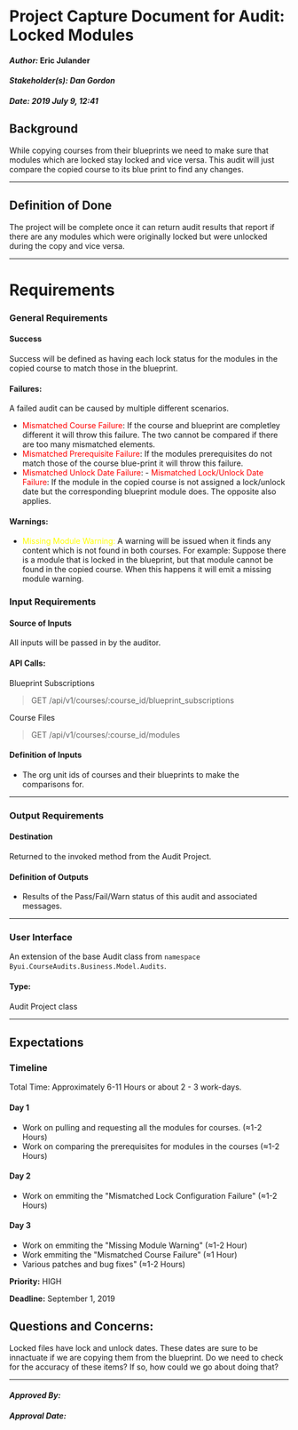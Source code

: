 # Project Capture Document for Audit: Locked Modules 
#### *Author:* Eric Julander
#### *Stakeholder(s): Dan Gordon*
#### *Date: 2019 July 9, 12:41*

## Background
While copying courses from their blueprints we need to make sure that modules which are locked stay locked and vice versa. This audit will just compare the copied course to its blue print to find any changes.

-----

## Definition of Done
The project will be complete once it can return audit results that report if there are any modules which were originally locked but were unlocked during the copy and vice versa.

-----

# Requirements

### General Requirements
#### Success
Success will be defined as having each lock status for the modules in the copied course to match those in the blueprint.
#### Failures:
A failed audit can be caused by multiple different scenarios.

- <span style="color:red"> Mismatched Course Failure</span>: If the course and blueprint are completley different it will throw this failure. The two cannot be compared if there are too many mismatched elements.
- <span style="color:red"> Mismatched Prerequisite Failure</span>: If the modules prerequisites do not match those of the course blue-print it will throw this failure.
- <span style="color:red"> Mismatched Unlock Date Failure</span>: - <span style="color:red"> Mismatched Lock/Unlock Date Failure</span>: If the module in the copied course is not assigned a lock/unlock date but the corresponding blueprint module does. The opposite also applies.

#### Warnings:
- <span style="color:yellow">Missing Module Warning:</span> A warning will be issued when it finds any content which is not found in both courses. For example: Suppose there is a module that is locked in the blueprint, but that module cannot be found in the copied course. When this happens it will emit a missing module warning.
<!-- - <span style="color:yellow"> Invalid Unlock Date Warning</span>: If the modules unlock date has already occured it will throw this warning. -->
<!-- What counts as pass/fail/warn? -->
### Input Requirements
#### Source of Inputs
All inputs will be passed in by the auditor.

#### API Calls:
Blueprint Subscriptions
> GET /api/v1/courses/:course_id/blueprint_subscriptions

Course Files
> GET /api/v1/courses/:course_id/modules

#### Definition of Inputs
<!-- TBD: do not fill out just yet -->
- The org unit ids of courses and their blueprints to make the comparisons for.
---

### Output Requirements
#### Destination
Returned to the invoked method from the Audit Project.

#### Definition of Outputs
<!-- TBD: do not fill out just yet -->
- Results of the Pass/Fail/Warn status of this audit and associated messages.
---

### User Interface
An extension of the base Audit class from `namespace Byui.CourseAudits.Business.Model.Audits`.
#### Type:
Audit Project class

-----

## Expectations
### Timeline
Total Time: Approximately 6-11 Hours or about 2 - 3 work-days.
#### Day 1
- Work on pulling and requesting all the modules for courses. (≈1-2 Hours)
- Work on comparing the prerequisites for modules in the courses (≈1-2 Hours)
#### Day 2
<!-- - Work on comparing the unlock-dates for modules in the courses (≈1-2 Hours) -->
<!-- - Work on checking that the unlock-dates for modules have not already past. (≈1-2 Hours) -->
- Work on emmiting the "Mismatched Lock Configuration Failure" (≈1-2 Hours)
#### Day 3
- Work on emmiting the "Missing Module Warning" (≈1-2 Hour)
- Work emmiting the "Mismatched Course Failure" (≈1 Hour)
- Various patches and bug fixes" (≈1-2 Hours)

**Priority:** HIGH

**Deadline:** September 1, 2019
<!-- What is the deadline? 2019 Sep 1? -->
<!-- What priority is this audit? -->


## Questions and Concerns:
Locked files have lock and unlock dates. These dates are sure to be innactuate if we are copying them from the blueprint. Do we need to check for the accuracy of these items? If so, how could we go about doing that?

-----

#### *Approved By:* 
#### *Approval Date:*
